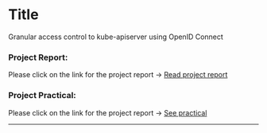 # Title

Granular access control to kube-apiserver using OpenID Connect 


### Project Report:

Please click on the link for the project report → <a href="https://github.com/dikshita-git/Research-Project/wiki/Project-Report">Read project report</a>


### Project Practical:

Please click on the link for the project report → <a href="https://github.com/dikshita-git/Research-Project/tree/main/OpenIDconnect_practical">See practical</a>

--------------------------------------------------------

